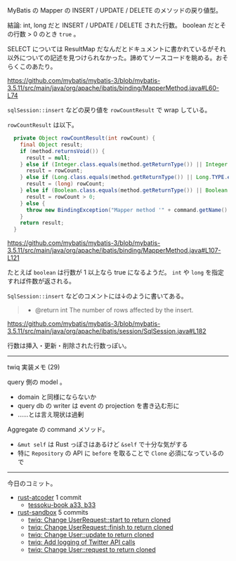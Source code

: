 MyBatis の Mapper の INSERT / UPDATE / DELETE のメソッドの戻り値型。

結論: int, long だと INSERT / UPDATE / DELETE された行数。 boolean だとその行数 > 0 のとき `true` 。

SELECT については ResultMap だなんだとドキュメントに書かれているがそれ以外についての記述を見つけられなかった。諦めてソースコードを眺める。おそらくこのあたり。

<https://github.com/mybatis/mybatis-3/blob/mybatis-3.5.11/src/main/java/org/apache/ibatis/binding/MapperMethod.java#L60-L74>

`sqlSession::insert` などの戻り値を `rowCountResult` で wrap している。

`rowCountResult` は以下。

```java
  private Object rowCountResult(int rowCount) {
    final Object result;
    if (method.returnsVoid()) {
      result = null;
    } else if (Integer.class.equals(method.getReturnType()) || Integer.TYPE.equals(method.getReturnType())) {
      result = rowCount;
    } else if (Long.class.equals(method.getReturnType()) || Long.TYPE.equals(method.getReturnType())) {
      result = (long) rowCount;
    } else if (Boolean.class.equals(method.getReturnType()) || Boolean.TYPE.equals(method.getReturnType())) {
      result = rowCount > 0;
    } else {
      throw new BindingException("Mapper method '" + command.getName() + "' has an unsupported return type: " + method.getReturnType());
    }
    return result;
  }
```

<https://github.com/mybatis/mybatis-3/blob/mybatis-3.5.11/src/main/java/org/apache/ibatis/binding/MapperMethod.java#L107-L121>

たとえば `boolean` は行数が 1 以上なら true になるようだ。 `int` や `long` を指定すれば件数が返される。

`SqlSession::insert` などのコメントには↓のように書いてある。

> * @return int The number of rows affected by the insert.

<https://github.com/mybatis/mybatis-3/blob/mybatis-3.5.11/src/main/java/org/apache/ibatis/session/SqlSession.java#L182>

行数は挿入・更新・削除された行数っぽい。

---

twiq 実装メモ (29)

query 側の model 。

- domain と同様にならないか
- query db の writer は event の projection を書き込む形に
- ……とは言え現状は過剰

Aggregate の command メソッド。

- `&mut self` は Rust っぽさはあるけど `&self` で十分な気がする
- 特に `Repository` の API に `before` を取ることで `Clone` 必須になっているので

---

今日のコミット。

- [rust-atcoder](https://github.com/bouzuya/rust-atcoder) 1 commit
  - [tessoku-book a33, b33](https://github.com/bouzuya/rust-atcoder/commit/3cc3ec693b0925fd7c639a34c7bfa3c5c77f507d)
- [rust-sandbox](https://github.com/bouzuya/rust-sandbox) 5 commits
  - [twiq: Change UserRequest::start to return cloned](https://github.com/bouzuya/rust-sandbox/commit/4eef8c086a8f500b73dd52acccf7dfec7c21891c)
  - [twiq: Change UserRequest::finish to return cloned](https://github.com/bouzuya/rust-sandbox/commit/99704b9bd340f07a82371d7617d32a360e318509)
  - [twiq: Change User::update to return cloned](https://github.com/bouzuya/rust-sandbox/commit/7b3d4bb45ab27f4122e69afddcc4b61356801be2)
  - [twiq: Add logging of Twitter API calls](https://github.com/bouzuya/rust-sandbox/commit/3ce82a1c04cf2d80460c110e0d4b3b84a68d5d30)
  - [twiq: Change User::request to return cloned](https://github.com/bouzuya/rust-sandbox/commit/f945102964f74a86c306030611d4badd662fc5bd)
